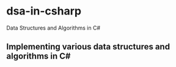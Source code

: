 # dsa-in-csharp
Data Structures and Algorithms in C#

## Implementing various data structures and algorithms in C#
